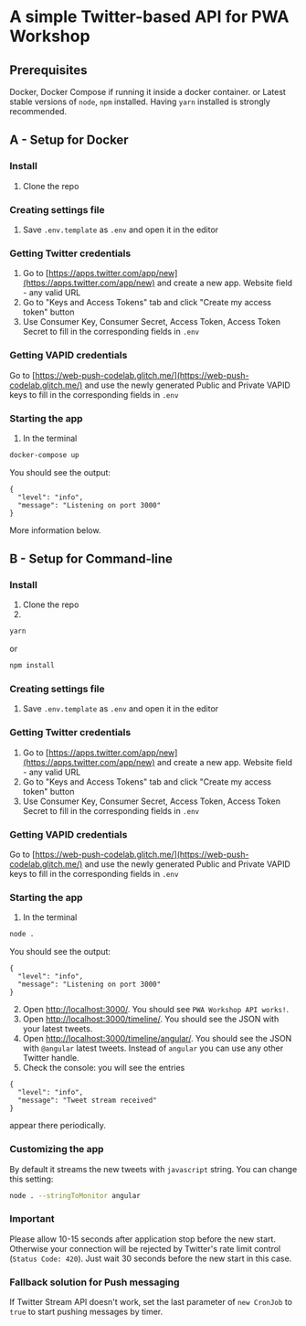 # A simple Twitter-based API for PWA Workshop

## Prerequisites
Docker, Docker Compose if running it inside a docker container.
or
Latest stable versions of `node`, `npm` installed. Having `yarn` installed is strongly recommended.

## A - Setup for Docker

### Install
1. Clone the repo

### Creating settings file
1. Save `.env.template` as `.env` and open it in the editor

### Getting Twitter credentials
1. Go to [https://apps.twitter.com/app/new](https://apps.twitter.com/app/new) and create a new app. Website field - any valid URL
2. Go to "Keys and Access Tokens" tab and click "Create my access token" button
3. Use Consumer Key, Consumer Secret, Access Token, Access Token Secret to fill in the corresponding fields in `.env`

### Getting VAPID credentials
Go to [https://web-push-codelab.glitch.me/](https://web-push-codelab.glitch.me/) and use the newly generated Public and Private VAPID keys to fill in the corresponding fields in `.env`

### Starting the app
1. In the terminal
```bash
docker-compose up
```
You should see the output:
```
{
  "level": "info",
  "message": "Listening on port 3000"
}
```
More information below.



## B - Setup for Command-line

### Install
1. Clone the repo
2. 
```bash
yarn
```
or
```bash
npm install
```

### Creating settings file
1. Save `.env.template` as `.env` and open it in the editor

### Getting Twitter credentials
1. Go to [https://apps.twitter.com/app/new](https://apps.twitter.com/app/new) and create a new app. Website field - any valid URL
2. Go to "Keys and Access Tokens" tab and click "Create my access token" button
3. Use Consumer Key, Consumer Secret, Access Token, Access Token Secret to fill in the corresponding fields in `.env`

### Getting VAPID credentials
Go to [https://web-push-codelab.glitch.me/](https://web-push-codelab.glitch.me/) and use the newly generated Public and Private VAPID keys to fill in the corresponding fields in `.env`

### Starting the app
1. In the terminal
```bash
node .
```
You should see the output:
```
{
  "level": "info",
  "message": "Listening on port 3000"
}
```
2. Open [http://localhost:3000/](http://localhost:3000/). You should see `PWA Workshop API works!`.
3. Open [http://localhost:3000/timeline/](http://localhost:3000/timeline/). You should see the JSON with your latest tweets.
4. Open [http://localhost:3000/timeline/angular/](http://localhost:3000/timeline/angular/). You should see the JSON with `@angular` latest tweets. Instead of `angular` you can use any other Twitter handle.
5. Check the console: you will see the entries
```
{
  "level": "info",
  "message": "Tweet stream received"
}
```
appear there periodically.


### Customizing the app
By default it streams the new tweets with `javascript` string. You can change this setting:
```bash
node . --stringToMonitor angular
```

### Important
Please allow 10-15 seconds after application stop before the new start. Otherwise your connection will be rejected by Twitter's rate limit control (`Status Code: 420`). Just wait 30 seconds before the new start in this case.

### Fallback solution for Push messaging
If Twitter Stream API doesn't work, set the last parameter of `new CronJob` to `true` to start pushing messages by timer. 

